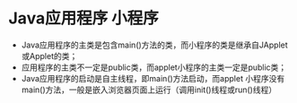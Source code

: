 #  Java应用程序 小程序

- Java应用程序的主类是包含main()方法的类，而小程序的类是继承自JApplet或Applet的类；
- 应用程序的主类不一定是public类，而applet小程序的主类一定是public类；
- Java应用程序的启动是自主线程，即main()方法启动，而applet 小程序没有main()方法，一般是嵌入浏览器页面上运行（调用init()线程或run()线程）

